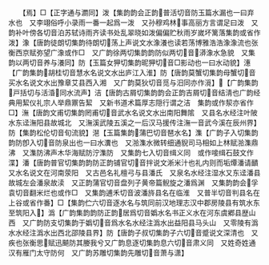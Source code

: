<!-- { "loadSidebar": true } -->
　　【焉】□【正字通与瀱同】泼【集韵韵会正韵普活切音防玉篇水漏也一曰弃水也　又李翊俗呼小录雨一番一起爲一泼　又孙穆鸡林事高丽方言谓足曰泼　又韵补叶傍各切音泊苏轼诗雨齐读书处乱翠晓如泼偏偏贮秋雨岁嵗坏篱落集韵或省作泼】潒【唐韵徒朗切集韵待朗切荡上声说文水潒瀁也读若荡博雅浩浩潒潒流也张衡西京赋弥望广潒或作□　又广韵徐两切集韵韵防似两切音漭潒水急貌　又集韵以两切音养与瀁同】防【玉篇女狎切集韵昵狎切音□影动也一曰水动貌】潓【广韵集韵胡桂切音慧水名说文水出庐江入淮】防【唐韵莫蟹切集韵母蟹切音买水名说文水出豫章艾县西入湘　又广韵莫狄切音觅与汨同亦作漞】【广韵集韵戸括切与活涽同水流声】洁【唐韵古屑切集韵韵会正韵吉屑切音结淸也广韵经典用絜仪礼宗人举鼎鼏告絜　又新书道术篇厚志隠行谓之洁　集韵或作洯亦省作□】潕【唐韵文甫切集韵罔甫切音武水名说文水出南阳舞隂　又县名水经注叶陂水东迳潕阳县故城北　又潕溪武陵五溪之一后汉马援传注潕一音武今溪在辰州界】防【集韵松伦切音旬流貌】潖【玉篇集韵蒲巴切音琶水名】潗【广韵子入切集韵韵防卽入切音防泉出也一曰水瀵也　又湁潗水微转细通貎司马相如上林赋湁潗鼎沸　又潗防沸声木华海赋防泞潗防　又集韵七入切音缉义同　或作唼缉石鼓文作渫】潘【唐韵普官切集韵韵防正韵铺官切音拌说文淅米汁也礼内则而垢燂潘请靧　又水名说文在河南荥阳　又古邑名礼檀弓与县潘氏　又泉名水经注湿水又东迳潘县故城左会潘泉故渎　又正韵蒲官切音盘列子黄帝篇鲵旋之潘爲渊　又集韵韵会孚袁切音翻米烂也或作□　又集韵逋禾切音波潘旍县名在临淮　又普半切音判县名在上谷或省作番】□【集韵伫六切音逐水名与筑同前汉地理志汉中郡房陵县有筑水东至筑阳入】潙【广韵集韵韵防正韵居爲切音嬀水名书正义水在河东虞鄕县歴山西　又广韵防支切集韵于嬀切音爲水名水经注潙水出益阳县马头山　又零陵有潙水水经注潙水出西北邵陵县界】防【唐韵子叔切集韵子六切音蹙说文深清也　又疾也张衡思赋迅飇防其媵我兮又广韵息逐切集韵息六切音肃义同　又姓奇姓通汉有雁门太守防何　又广韵苏雕切集韵先雕切音萧与潇】
